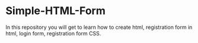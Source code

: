# Simple-HTML-Form
In this repository you will get to learn how to create html, registration form in html, login form, registration form CSS.
